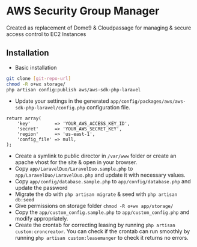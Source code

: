 AWS Security Group Manager
=========

Created as replacement of Dome9 & Cloudpassage for managing & secure access control to EC2 Instances

Installation
--------------
* Basic installation
```sh
git clone [git-repo-url]
chmod -R o+wx storage/
php artisan config:publish aws/aws-sdk-php-laravel
```
* Update your settings in the generated `app/config/packages/aws/aws-sdk-php-laravel/config.php` configuration file.

```
return array(
    'key'         => 'YOUR_AWS_ACCESS_KEY_ID',
    'secret'      => 'YOUR_AWS_SECRET_KEY',
    'region'      => 'us-east-1',
    'config_file' => null,
);
```
* Create a symlink to public director in `/var/www` folder or create an apache vhost for the site & open in your browser.
* Copy `app/LaravelDuo/LaravelDuo.sample.php` to `app/LaravelDuo/LaravelDuo.php` and update it with necessary values. 
* Copy `app/config/database.sample.php` to `app/config/database.php` and update the password
* Migrate the db with `php artisan migrate` &  seed with `php artisan db:seed`
* Give permissions on storage folder `chmod -R o+wx app/storage/`
* Copy the `app/custom_config.sample.php` to `app/custom_config.php` and modify appropriately.
* Create the crontab for correcting leasing by running `php artisan custom:croncreator`. You can check if the crontab can run smoothly by running `php artisan custom:leasemanger` to check it returns no errors.